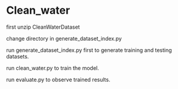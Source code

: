 # Clean_water
first unzip CleanWaterDataset

change directory in generate_dataset_index.py


run generate_dataset_index.py first to generate training and testing datasets.

run clean_water.py to train the model.

run evaluate.py to observe trained results.

